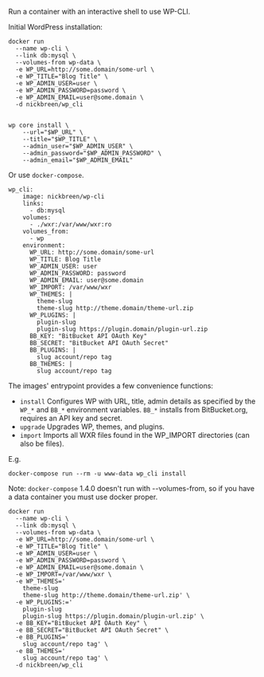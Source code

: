 Run a container with an interactive shell to use WP-CLI.

Initial WordPress installation:

    docker run 
      --name wp-cli \
      --link db:mysql \
      --volumes-from wp-data \
      -e WP_URL=http://some.domain/some-url \
      -e WP_TITLE="Blog Title" \
      -e WP_ADMIN_USER=user \
      -e WP_ADMIN_PASSWORD=password \
      -e WP_ADMIN_EMAIL=user@some.domain \
      -d nickbreen/wp_cli


    wp core install \
        --url="$WP_URL" \
        --title="$WP_TITLE" \
        --admin_user="$WP_ADMIN_USER" \
        --admin_password="$WP_ADMIN_PASSWORD" \
        --admin_email="$WP_ADMIN_EMAIL"

Or use ```docker-compose```.

    wp_cli:
        image: nickbreen/wp-cli
        links:
          - db:mysql
        volumes:
          - ./wxr:/var/www/wxr:ro
        volumes_from:
          - wp
        environment:
          WP_URL: http://some.domain/some-url
          WP_TITLE: Blog Title
          WP_ADMIN_USER: user
          WP_ADMIN_PASSWORD: password
          WP_ADMIN_EMAIL: user@some.domain
          WP_IMPORT: /var/www/wxr
          WP_THEMES: |
            theme-slug
            theme-slug http://theme.domain/theme-url.zip
          WP_PLUGINS: |
            plugin-slug
            plugin-slug https://plugin.domain/plugin-url.zip
          BB_KEY: "BitBucket API OAuth Key"
          BB_SECRET: "BitBucket API OAuth Secret"
          BB_PLUGINS: |
            slug account/repo tag
          BB_THEMES: |
            slug account/repo tag


The images' entrypoint provides a few convenience functions:

- ```install```
  Configures WP with URL, title, admin details as specified by the ```WP_*``` and ```BB_*``` environment variables.
  ```BB_*``` installs from BitBucket.org, requires an API key and secret.
- ```upgrade```
  Upgrades WP, themes, and plugins.
- ```import```
  Imports all WXR files found in the WP_IMPORT directories (can also be files).

E.g.

    docker-compose run --rm -u www-data wp_cli install


Note: ```docker-compose``` 1.4.0 doesn't run with --volumes-from, so if you have a data container you must use docker proper.

    docker run 
      --name wp-cli \
      --link db:mysql \
      --volumes-from wp-data \
      -e WP_URL=http://some.domain/some-url \
      -e WP_TITLE="Blog Title" \
      -e WP_ADMIN_USER=user \
      -e WP_ADMIN_PASSWORD=password \
      -e WP_ADMIN_EMAIL=user@some.domain \
      -e WP_IMPORT=/var/www/wxr \
      -e WP_THEMES='
        theme-slug
        theme-slug http://theme.domain/theme-url.zip' \
      -e WP_PLUGINS:='
        plugin-slug
        plugin-slug https://plugin.domain/plugin-url.zip' \
      -e BB_KEY="BitBucket API OAuth Key" \
      -e BB_SECRET="BitBucket API OAuth Secret" \
      -e BB_PLUGINS='
        slug account/repo tag' \
      -e BB_THEMES='
        slug account/repo tag' \
      -d nickbreen/wp_cli

